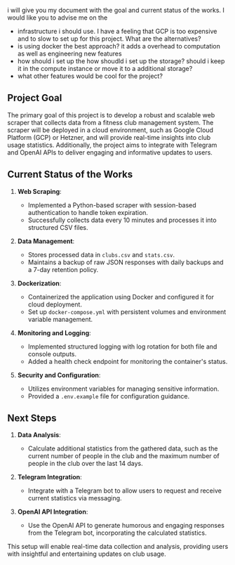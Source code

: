 i will give you my document with the goal and current status of the works. I would like you to advise me on the 
- infrastructure i should use. I have a feeling that GCP is too expensive and to slow to set up for this project. What are the alternatives? 
- is using docker the best approach? it adds a overhead to computation as well as engineering new features
- how should i set up the how shoudld i set up the storage? should i keep it in the compute instance or move it to a additional storage?
- what other features would be cool for the project? 

## Project Goal
The primary goal of this project is to develop a robust and scalable web scraper that collects data from a fitness club management system. The scraper will be deployed in a cloud environment, such as Google Cloud Platform (GCP) or Hetzner, and will provide real-time insights into club usage statistics. Additionally, the project aims to integrate with Telegram and OpenAI APIs to deliver engaging and informative updates to users.

## Current Status of the Works
1. **Web Scraping**: 
   - Implemented a Python-based scraper with session-based authentication to handle token expiration.
   - Successfully collects data every 10 minutes and processes it into structured CSV files.

2. **Data Management**:
   - Stores processed data in `clubs.csv` and `stats.csv`.
   - Maintains a backup of raw JSON responses with daily backups and a 7-day retention policy.

3. **Dockerization**:
   - Containerized the application using Docker and configured it for cloud deployment.
   - Set up `docker-compose.yml` with persistent volumes and environment variable management.

4. **Monitoring and Logging**:
   - Implemented structured logging with log rotation for both file and console outputs.
   - Added a health check endpoint for monitoring the container's status.

5. **Security and Configuration**:
   - Utilizes environment variables for managing sensitive information.
   - Provided a `.env.example` file for configuration guidance.

## Next Steps
1. **Data Analysis**:
   - Calculate additional statistics from the gathered data, such as the current number of people in the club and the maximum number of people in the club over the last 14 days.

2. **Telegram Integration**:
   - Integrate with a Telegram bot to allow users to request and receive current statistics via messaging.

3. **OpenAI API Integration**:
   - Use the OpenAI API to generate humorous and engaging responses from the Telegram bot, incorporating the calculated statistics.

This setup will enable real-time data collection and analysis, providing users with insightful and entertaining updates on club usage.
